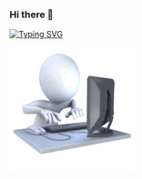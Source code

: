 ### Hi there 👋

[![Typing SVG](https://readme-typing-svg.demolab.com/?lines=Hi;My+name+is+Yitzhak+Schlissel;Welcome+to+my+git)](https://git.io/typing-svg)

![til](./hard_working_on_computer_anim_md_nwm_v2[1].gif)



<!--
**YitshakS/YitshakS** is a ✨ _special_ ✨ repository because its `README.md` (this file) appears on your GitHub profile.

Here are some ideas to get you started:

- 🔭 I’m currently working on ...
- 🌱 I’m currently learning ...
- 👯 I’m looking to collaborate on ...
- 🤔 I’m looking for help with ...
- 💬 Ask me about ...
- 📫 How to reach me: ...
- 😄 Pronouns: ...
- ⚡ Fun fact: ...
-->

